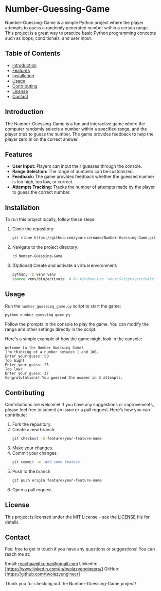 # Number-Guessing-Game

Number-Guessing-Game is a simple Python project where the player attempts to guess a randomly generated number within a certain range. This project is a great way to practice basic Python programming concepts such as loops, conditionals, and user input.

## Table of Contents

- [Introduction](#introduction)
- [Features](#features)
- [Installation](#installation)
- [Usage](#usage)
- [Contributing](#contributing)
- [License](#license)
- [Contact](#contact)

## Introduction

The Number-Guessing-Game is a fun and interactive game where the computer randomly selects a number within a specified range, and the player tries to guess the number. The game provides feedback to help the player zero in on the correct answer.

## Features

- **User Input:** Players can input their guesses through the console.
- **Range Selection:** The range of numbers can be customized.
- **Feedback:** The game provides feedback whether the guessed number is too high, too low, or correct.
- **Attempts Tracking:** Tracks the number of attempts made by the player to guess the correct number.

## Installation

To run this project locally, follow these steps:

1. Clone the repository:
   ```bash
   git clone https://github.com/yourusername/Number-Guessing-Game.git
   ```
2. Navigate to the project directory:
   ```bash
   cd Number-Guessing-Game
   ```
3. (Optional) Create and activate a virtual environment:
   ```bash
   python3 -m venv venv
   source venv/bin/activate  # On Windows use `venv\Scripts\activate`
   ```

## Usage

Run the `number_guessing_game.py` script to start the game:
```bash
python number_guessing_game.py
```

Follow the prompts in the console to play the game. You can modify the range and other settings directly in the script.

Here's a simple example of how the game might look in the console:

```
Welcome to the Number Guessing Game!
I'm thinking of a number between 1 and 100.
Enter your guess: 50
Too high!
Enter your guess: 25
Too low!
Enter your guess: 37
Congratulations! You guessed the number in 3 attempts.
```

## Contributing

Contributions are welcome! If you have any suggestions or improvements, please feel free to submit an issue or a pull request. Here's how you can contribute:

1. Fork the repository.
2. Create a new branch:
   ```bash
   git checkout -b feature/your-feature-name
   ```
3. Make your changes.
4. Commit your changes:
   ```bash
   git commit -m 'Add some feature'
   ```
5. Push to the branch:
   ```bash
   git push origin feature/your-feature-name
   ```
6. Open a pull request.

## License

This project is licensed under the MIT License - see the [LICENSE](LICENSE) file for details.

## Contact

Feel free to get in touch if you have any questions or suggestions! You can reach me at:

Email: reachaamitkumar@gmail.com
LinkedIn: [https://www.linkedin.com/in/twolazyengineers/]
GitHub: [https://github.com/twolazyengineer]

Thank you for checking out the Number-Guessing-Game project!

